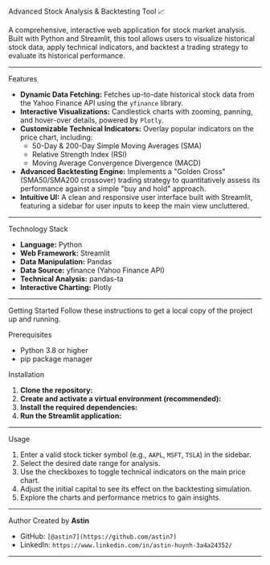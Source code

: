 Advanced Stock Analysis & Backtesting Tool 📈

A comprehensive, interactive web application for stock market analysis. Built with Python and Streamlit, this tool allows users to visualize historical stock data, apply technical indicators, and backtest a trading strategy to evaluate its historical performance.

---
Features

* **Dynamic Data Fetching:** Fetches up-to-date historical stock data from the Yahoo Finance API using the `yfinance` library.
* **Interactive Visualizations:** Candlestick charts with zooming, panning, and hover-over details, powered by `Plotly`.
* **Customizable Technical Indicators:** Overlay popular indicators on the price chart, including:
    * 50-Day & 200-Day Simple Moving Averages (SMA)
    * Relative Strength Index (RSI)
    * Moving Average Convergence Divergence (MACD)
* **Advanced Backtesting Engine:** Implements a "Golden Cross" (SMA50/SMA200 crossover) trading strategy to quantitatively assess its performance against a simple "buy and hold" approach.
* **Intuitive UI:** A clean and responsive user interface built with Streamlit, featuring a sidebar for user inputs to keep the main view uncluttered.

---
Technology Stack

* **Language:** Python
* **Web Framework:** Streamlit
* **Data Manipulation:** Pandas
* **Data Source:** yfinance (Yahoo Finance API)
* **Technical Analysis:** pandas-ta
* **Interactive Charting:** Plotly
---

Getting Started
Follow these instructions to get a local copy of the project up and running.

Prerequisites
* Python 3.8 or higher
* pip package manager

Installation
1.  **Clone the repository:**
2.  **Create and activate a virtual environment (recommended):**
3.  **Install the required dependencies:**
4.  **Run the Streamlit application:**

---
Usage
1.  Enter a valid stock ticker symbol (e.g., `AAPL`, `MSFT`, `TSLA`) in the sidebar.
2.  Select the desired date range for analysis.
3.  Use the checkboxes to toggle technical indicators on the main price chart.
4.  Adjust the initial capital to see its effect on the backtesting simulation.
5.  Explore the charts and performance metrics to gain insights.
---
Author
Created by **Astin**
* GitHub: `[@astin7](https://github.com/astin7)`
* LinkedIn: `https://www.linkedin.com/in/astin-huynh-3a4a24352/`
---
